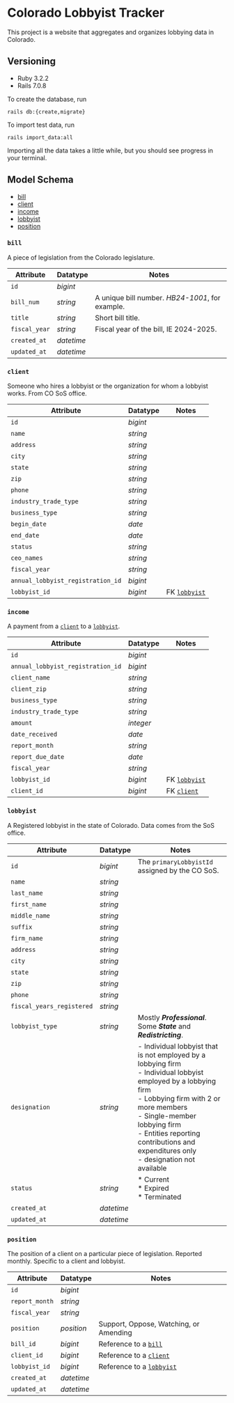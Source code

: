 
# Colorado Lobbyist Tracker

This project is a website that aggregates and organizes lobbying data in Colorado.

## Versioning
* Ruby 3.2.2
* Rails 7.0.8

To create the database, run 

```
rails db:{create,migrate}
```

To import test data, run

```
rails import_data:all
```

Importing all the data takes a little while, but you should see progress in your terminal.



## Model Schema

* [bill](#bill)
* [client](#client)
* [income](#income)
* [lobbyist](#lobbyist)
* [position](#position)

### `bill`

A piece of legislation from the Colorado legislature.

| Attribute | Datatype | Notes |
|---|---|---|
| `id` | _bigint_ | |
| `bill_num` | _string_ | A unique bill number. _HB24-1001_, for example. |
| `title` | _string_ | Short bill title. |
| `fiscal_year` | _string_ | Fiscal year of the bill, IE 2024-2025. |
| `created_at`| _datetime_ | |
| `updated_at`| _datetime_ | |

### `client`

Someone who hires a lobbyist or the organization for whom a lobbyist works. From CO SoS office.

| Attribute | Datatype | Notes |
|---|---|---|
| `id` | _bigint_ | |
| `name` | _string_ | |
| `address` | _string_ | |
| `city` | _string_ | |
| `state` | _string_ | |
| `zip` | _string_ | |
| `phone` | _string_ | |
| `industry_trade_type` | _string_ | |
| `business_type` | _string_ | |
| `begin_date` | _date_ | |
| `end_date` | _date_ | |
| `status` | _string_ | |
| `ceo_names` | _string_ | |
| `fiscal_year` | _string_ | |
| `annual_lobbyist_registration_id` | _bigint_ | |
| `lobbyist_id` | _bigint_ | FK [`lobbyist`](#lobbyist) |

### `income`

A payment from a [`client`](#client) to a [`lobbyist`](#lobbyist).

| Attribute | Datatype | Notes |
|---|---|---|
| `id` | _bigint_ | |
| `annual_lobbyist_registration_id` | _bigint_ | |
| `client_name` | _string_ | |
| `client_zip` | _string_ | |
| `business_type` | _string_ | |
| `industry_trade_type` | _string_ | |
| `amount` | _integer_ | |
| `date_received` | _date_ | |
| `report_month` | _string_ | |
| `report_due_date` | _date_ | |
| `fiscal_year` | _string_ | |
| `lobbyist_id` | _bigint_ | FK [`lobbyist`](#lobbyist) |
| `client_id` | _bigint_ | FK [`client`](#client) |

### `lobbyist`

A Registered lobbyist in the state of Colorado. Data comes from the SoS office.

| Attribute | Datatype | Notes |
|---|---|---|
| `id` | _bigint_ | The `primaryLobbyistId` assigned by the CO SoS. |
| `name` | _string_ | |
| `last_name` | _string_ | |
| `first_name` | _string_ | |
| `middle_name` | _string_ | |
| `suffix` | _string_ | |
| `firm_name` | _string_ | |
| `address` | _string_ | |
| `city` | _string_ | |
| `state` | _string_ | |
| `zip` | _string_ | |
| `phone` | _string_ | |
| `fiscal_years_registered` | _string_ | |
| `lobbyist_type` | _string_ | Mostly ***Professional***. Some ***State*** and ***Redistricting***.|
| `designation` | _string_ | - Individual lobbyist that is not employed by a lobbying firm<br> - Individual lobbyist employed by a lobbying firm<br>- Lobbying firm with 2 or more members<br>- Single-member lobbying firm<br>- Entities reporting contributions and expenditures only<br>- designation not available |
| `status` | _string_ | * Current <br> * Expired<br> * Terminated|
| `created_at` | _datetime_ | |
| `updated_at` | _datetime_ | |

### `position`

The position of a client on a particular piece of legislation. Reported monthly. Specific to a client and lobbyist.

| Attribute | Datatype | Notes |
|---|---|---|
| `id` | _bigint_ | |
| `report_month` | _string_ | |
| `fiscal_year` | _string_ | |
| `position` | _position_ | Support, Oppose, Watching, or Amending  |
| `bill_id` | _bigint_ | Reference to a [`bill`](#bill) |
| `client_id` | _bigint_ | Reference to a [`client`](#client) |
| `lobbyist_id` | _bigint_ | Reference to a [`lobbyist`](#lobbyist) |
| `created_at` | _datetime_ | |
| `updated_at`| _datetime_ | |
